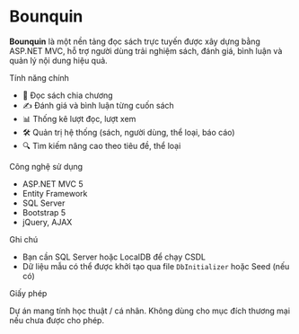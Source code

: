 # Bounquin 

**Bounquin** là một nền tảng đọc sách trực tuyến được xây dựng bằng ASP.NET MVC, hỗ trợ người dùng trải nghiệm sách, đánh giá, bình luận và quản lý nội dung hiệu quả.

Tính năng chính

- 📖 Đọc sách chia chương
- ✍️ Đánh giá và bình luận từng cuốn sách
- 📊 Thống kê lượt đọc, lượt xem
- 🛠️ Quản trị hệ thống (sách, người dùng, thể loại, báo cáo)
- 🔍 Tìm kiếm nâng cao theo tiêu đề, thể loại

Công nghệ sử dụng
- ASP.NET MVC 5
- Entity Framework
- SQL Server
- Bootstrap 5
- jQuery, AJAX
  
Ghi chú

- Bạn cần SQL Server hoặc LocalDB để chạy CSDL
- Dữ liệu mẫu có thể được khởi tạo qua file `DbInitializer` hoặc Seed (nếu có)

Giấy phép

Dự án mang tính học thuật / cá nhân. Không dùng cho mục đích thương mại nếu chưa được cho phép.



